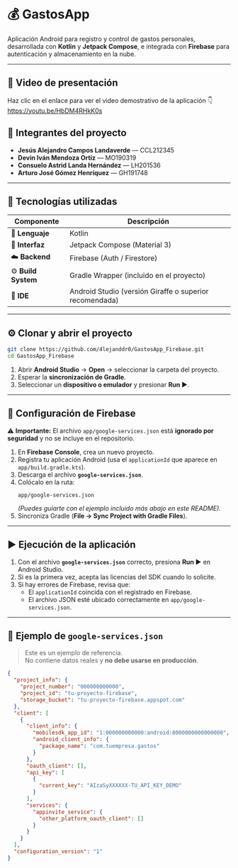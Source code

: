 # 💰 GastosApp

Aplicación Android para registro y control de gastos personales, desarrollada con **Kotlin** y **Jetpack Compose**, e integrada con **Firebase** para autenticación y almacenamiento en la nube.

---
## 🎥 Video de presentación  
Haz clic en el enlace para ver el video demostrativo de la aplicación 👇
https://youtu.be/HbDM4RHkK0s

## 👥 Integrantes del proyecto

- **Jesús Alejandro Campos Landaverde** — CCL212345  
- **Devin Iván Mendoza Ortiz** — MO190319  
- **Consuelo Astrid Landa Hernández** — LH201536  
- **Arturo José Gómez Henríquez** — GH191748  

---

## 🧩 Tecnologías utilizadas

| Componente | Descripción |
|-------------|-------------|
| 🧠 **Lenguaje** | Kotlin |
| 🎨 **Interfaz** | Jetpack Compose (Material 3) |
| ☁️ **Backend** | Firebase (Auth / Firestore) |
| ⚙️ **Build System** | Gradle Wrapper (incluido en el proyecto) |
| 🧰 **IDE** | Android Studio (versión Giraffe o superior recomendada) |

---

## ⚙️ Clonar y abrir el proyecto

```bash
git clone https://github.com/4lejanddr0/GastosApp_Firebase.git
cd GastosApp_Firebase
```

1. Abrir **Android Studio** → **Open** → seleccionar la carpeta del proyecto.  
2. Esperar la **sincronización de Gradle**.  
3. Seleccionar un **dispositivo o emulador** y presionar **Run ▶️**.

---

## 🔐 Configuración de Firebase

⚠️ **Importante:** El archivo `app/google-services.json` está **ignorado por seguridad** y no se incluye en el repositorio.

1. En **Firebase Console**, crea un nuevo proyecto.  
2. Registra tu aplicación Android (usa el `applicationId` que aparece en `app/build.gradle.kts`).  
3. Descarga el archivo **`google-services.json`**.  
4. Colócalo en la ruta:  
   ```
   app/google-services.json
   ```
   *(Puedes guiarte con el ejemplo incluido más abajo en este README).*  
5. Sincroniza Gradle (**File → Sync Project with Gradle Files**).

---

## ▶️ Ejecución de la aplicación

1. Con el archivo **`google-services.json`** correcto, presiona **Run ▶️** en Android Studio.  
2. Si es la primera vez, acepta las licencias del SDK cuando lo solicite.  
3. Si hay errores de Firebase, revisa que:  
   - El `applicationId` coincida con el registrado en Firebase.  
   - El archivo JSON esté ubicado correctamente en `app/google-services.json`.

---

## 🧪 Ejemplo de `google-services.json`

> Este es un ejemplo de referencia.  
> No contiene datos reales y **no debe usarse en producción**.

```json
{
  "project_info": {
    "project_number": "000000000000",
    "project_id": "tu-proyecto-firebase",
    "storage_bucket": "tu-proyecto-firebase.appspot.com"
  },
  "client": [
    {
      "client_info": {
        "mobilesdk_app_id": "1:000000000000:android:0000000000000000",
        "android_client_info": {
          "package_name": "com.tuempresa.gastos"
        }
      },
      "oauth_client": [],
      "api_key": [
        {
          "current_key": "AIzaSyXXXXXX-TU_API_KEY_DEMO"
        }
      ],
      "services": {
        "appinvite_service": {
          "other_platform_oauth_client": []
        }
      }
    }
  ],
  "configuration_version": "1"
}
```
